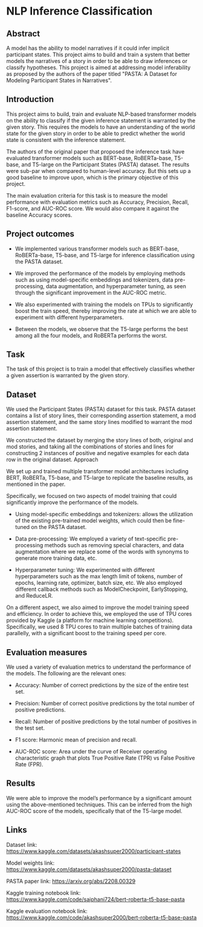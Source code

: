 # NLP Inference Classification

## Abstract
A model has the ability to model narratives if it could infer implicit participant states. This project aims to build and train a system that better models the narratives of a story in order to be able to draw inferences or classify hypotheses. This project is aimed at addressing model inferability as proposed by the authors of the paper titled "PASTA: A Dataset for Modeling Participant States in Narratives".

## Introduction
This project aims to build, train and evaluate NLP-based transformer models on the ability to classify if the given inference statement is warranted by the given story. This requires the models to have an understanding of the world state for the given story in order to be able to predict whether the world state is consistent with the inference statement.

The authors of the original paper that proposed the inference task have evaluated transformer models such as BERT-base, RoBERTa-base, T5-base, and T5-large on the Participant States (PASTA) dataset. The results were sub-par when compared to human-level accuracy. But this sets up a good baseline to improve upon, which is the primary objective of this project.

The main evaluation criteria for this task is to measure the model performance with evaluation metrics such as Accuracy, Precision, Recall, F1-score, and AUC-ROC score. We would also compare it against the baseline Accuracy scores.


## Project outcomes

- We implemented various transformer models such as BERT-base, RoBERTa-base, T5-base, and T5-large for inference classification using the PASTA dataset.

- We improved the performance of the models by employing methods such as using model-specific embeddings and tokenizers, data pre-processing, data augmentation, and hyperparameter tuning, as seen through the significant improvement in the AUC-ROC metric.

- We also experimented with training the models on TPUs to significantly boost the train speed, thereby improving the rate at which we are able to experiment with different hyperparameters.

- Between the models, we observe that the T5-large performs the best among all the four models, and RoBERTa performs the worst.


## Task

The task of this project is to train a model that effectively classifies whether a given assertion is warranted by the given story. 


## Dataset

We used the Participant States (PASTA) dataset for this task. PASTA dataset contains a list of story lines, their corresponding assertion statement, a mod assertion statement, and the same story lines modified to warrant the mod assertion statement.

We constructed the dataset by merging the story lines of both, original and mod stories, and taking all the combinations of stories and lines for constructing 2 instances of positive and negative examples for each data row in the original dataset.
Approach

We set up and trained multiple transformer model architectures including BERT, RoBERTa, T5-base, and T5-large to replicate the baseline results, as mentioned in the paper.

Specifically, we focused on two aspects of model training that could significantly improve the performance of the models.

- Using model-specific embeddings and tokenizers: allows the utilization of the existing pre-trained model weights, which could then be fine-tuned on the PASTA dataset.

- Data pre-processing: We employed a variety of text-specific pre-processing methods such as removing special characters, and data augmentation where we replace some of the words with synonyms to generate more training data, etc.

- Hyperparameter tuning: We experimented with different hyperparameters such as the max length limit of tokens, number of epochs, learning rate, optimizer, batch size, etc. We also employed different callback methods such as ModelCheckpoint, EarlyStopping, and ReduceLR.

On a different aspect, we also aimed to improve the model training speed and efficiency. In order to achieve this, we employed the use of TPU cores provided by Kaggle (a platform for machine learning competitions). Specifically, we used 8 TPU cores to train multiple batches of training data parallelly, with a significant boost to the training speed per core.


## Evaluation measures

We used a variety of evaluation metrics to understand the performance of the models. The following are the relevant ones:

- Accuracy: Number of correct predictions by the size of the entire test set.

- Precision: Number of correct positive predictions by the total number of positive predictions.

- Recall: Number of positive predictions by the total number of positives in the test set.

- F1 score: Harmonic mean of precision and recall.

- AUC-ROC score: Area under the curve of Receiver operating characteristic graph that plots True Positive Rate (TPR) vs False Positive Rate (FPR).


## Results

We were able to improve the model’s performance by a significant amount using the above-mentioned techniques. This can be inferred from the high AUC-ROC score of the models, specifically that of the T5-large model.


## Links

Dataset link: https://www.kaggle.com/datasets/akashsuper2000/participant-states

Model weights link: https://www.kaggle.com/datasets/akashsuper2000/pasta-dataset

PASTA paper link: https://arxiv.org/abs/2208.00329

Kaggle training notebook link: https://www.kaggle.com/code/saiphani724/bert-roberta-t5-base-pasta

Kaggle evaluation notebook link: https://www.kaggle.com/code/akashsuper2000/bert-roberta-t5-base-pasta
